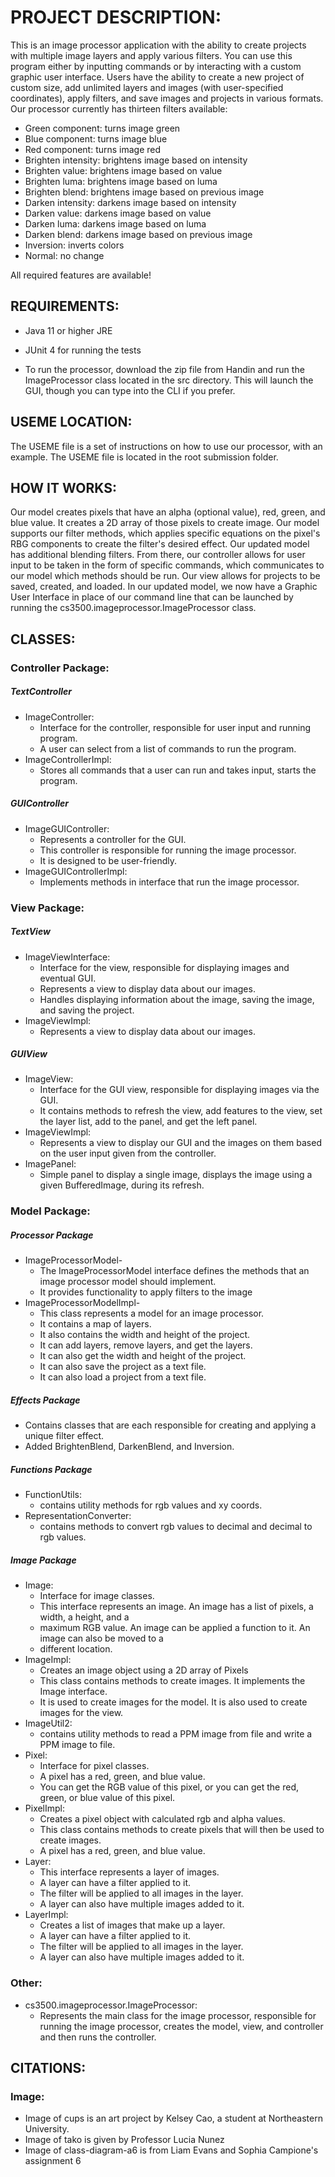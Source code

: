 # PROJECT DESCRIPTION:

This is an image processor application with the ability to create projects with multiple image
layers and apply various filters. You can use this program either by inputting commands or by interacting with a custom graphic user interface. Users have the ability to create a new project of custom size, add unlimited layers and images (with user-specified coordinates), apply filters, and save images and projects in various formats. Our processor currently has thirteen filters available:
* Green component: turns image green
* Blue component: turns image blue
* Red component: turns image red
* Brighten intensity: brightens image based on intensity
* Brighten value: brightens image based on value
* Brighten luma: brightens image based on luma
* Brighten blend: brightens image based on previous image
* Darken intensity: darkens image based on intensity
* Darken value: darkens image based on value
* Darken luma: darkens image based on luma
* Darken blend: darkens image based on previous image
* Inversion: inverts colors
* Normal: no change

All required features are available!


## REQUIREMENTS:
* Java 11 or higher JRE
* JUnit 4 for running the tests

* To run the processor, download the zip file from Handin and run the ImageProcessor class located in the src directory. This will launch the GUI, though you can type into the CLI if you prefer.


## USEME LOCATION:
The USEME file is a set of instructions on how to use our processor, with an example. The USEME file is located in the root submission folder. 


## HOW IT WORKS:

Our model creates pixels that have an alpha (optional value), red, green, and blue value. It creates
a 2D array of those pixels to create image. Our model supports our filter methods, which applies
specific equations on the pixel's RBG components to create the filter's desired effect. Our updated model has additional blending filters. From there, our controller allows for user input to be taken in the form of specific commands, which communicates to our model which methods should be run. Our view allows for projects to be saved, created, and loaded. In our updated model, we now have a Graphic User Interface in place of our command line that can be launched by running the cs3500.imageprocessor.ImageProcessor class.


## CLASSES:

### Controller Package:

##### TextController

* ImageController:
    * Interface for the controller, responsible for user input and running program.
    * A user can select from a list of commands to run the program.
* ImageControllerImpl:
    * Stores all commands that a user can run and takes input, starts the program.

##### GUIController

* ImageGUIController:
    * Represents a controller for the GUI.
    * This controller is responsible for running the image processor.
    * It is designed to be user-friendly.
* ImageGUIControllerImpl:
    * Implements methods in interface that run the image processor.

### View Package:

##### TextView

* ImageViewInterface:
    * Interface for the view, responsible for displaying images and eventual GUI.
    * Represents a view to display data about our images.
    * Handles displaying information about the image, saving the image, and saving the project.
* ImageViewImpl:
    * Represents a view to display data about our images.

##### GUIView

* ImageView:
    * Interface for the GUI view, responsible for displaying images via the GUI.
    * It contains methods to refresh the view, add features to the view, set the layer list,
      add to the panel, and get the left panel.
* ImageViewImpl:
    * Represents a view to display our GUI and the images on them based on the user input
      given from the controller.
* ImagePanel:
    * Simple panel to display a single image, displays the image using a given
      BufferedImage, during its refresh.

### Model Package:

##### Processor Package

* ImageProcessorModel-
    * The ImageProcessorModel interface defines the methods that an image processor
      model should implement.
    * It provides functionality to apply filters to the image
* ImageProcessorModelImpl-
    * This class represents a model for an image processor.
    * It contains a map of layers.
    * It also contains the width and height of the project.
    * It can add layers, remove layers, and get the layers.
    * It can also get the width and height of the project.
    * It can also save the project as a text file.
    * It can also load a project from a text file.

##### Effects Package

* Contains classes that are each responsible for creating and applying a unique filter effect.
* Added BrightenBlend, DarkenBlend, and Inversion.

##### Functions Package

* FunctionUtils:
    * contains utility methods for rgb values and xy coords.
* RepresentationConverter:
    * contains methods to convert rgb values to decimal and decimal to rgb values.

##### Image Package

* Image:
    * Interface for image classes.
    * This interface represents an image. An image has a list of pixels, a width, a height, and a
    * maximum RGB value. An image can be applied a function to it. An image can also be moved to a
    * different location.
* ImageImpl:
    * Creates an image object using a 2D array of Pixels
    * This class contains methods to create images. It implements the Image interface.
    * It is used to create images for the model. It is also used to create images for the view.
* ImageUtil2:
    * contains utility methods to read a PPM image from file and write a PPM image to file.
* Pixel:
    * Interface for pixel classes.
    * A pixel has a red, green, and blue value.
    * You can get the RGB value of this pixel, or you can get the red, green, or blue value of this
      pixel.
* PixelImpl:
    * Creates a pixel object with calculated rgb and alpha values.
    * This class contains methods to create pixels that will then be used to create images.
    * A pixel has a red, green, and blue value.
* Layer:
    * This interface represents a layer of images.
    * A layer can have a filter applied to it.
    * The filter will be applied to all images in the layer.
    * A layer can also have multiple images added to it.
* LayerImpl:
    * Creates a list of images that make up a layer.
    * A layer can have a filter applied to it.
    * The filter will be applied to all images in the layer.
    * A layer can also have multiple images added to it.

### Other:

* cs3500.imageprocessor.ImageProcessor:
    * Represents the main class for the image processor, responsible for running the
      image processor, creates the model, view, and controller and then runs the controller.


## CITATIONS:

### Image:

* Image of cups is an art project by Kelsey Cao, a student at Northeastern University.
* Image of tako is given by Professor Lucia Nunez
* Image of class-diagram-a6 is from Liam Evans and Sophia Campione's assignment 6
